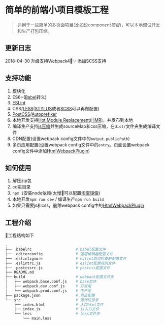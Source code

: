 # 简单的前端小项目模板工程

> 适用于一些简单的多页面项目(比如说*component项目*)，可以本地调试开发和生产打包压缩。

## 更新日志

2018-04-30 升级支持Webpack4✨ 添加SCSS支持

## 支持功能

1. 模块化
1. ES6+([Babel][babel]转义)
1. [ESLint][eslint]
1. CSS/[LESS][less]([STYLUS][stylus]或者[SCSS][scss]可以再做配置)
1. [PostCSS][postcss]/[Autoprefixer][autoprefixer]
1. 本地开发支持[Hot Module Replacement(HMR)][hmr]，并发布到本地
1. 编译生产支持[js压缩][uglifyjs]并生成sourceMap和css压缩，在`dist/`文件夹生成编译文件
1. CDN配置(设置webpack config文件中的`output.publicPath`)
1. 多页应用配置(设置webpack config文件中的`entry`。页面设置webpack config文件中添加[HtmlWebpackPlugin][html_webpack_plugin])

## 如何使用

1. 解压zip包
1. cd进目录
1. `npm i`安装node依赖(太慢可以配置[淘宝镜像][npm_taobao])
1. 本地开发`npm run dev` / 编译生产`npm run build`
1. 如果只需要js和css，删除webpack config中的[HtmlWebpackPlugin][html_webpack_plugin]

## 工程介绍

工程结构如下

```bash
.
├── .babelrc                    # babel配置文件
├── .editorconfig               # 通用编辑器配置文件
├── .eslintignore               # eslint跳过检查的配置文件
├── .eslintrc.js                # eslint配置规则文件
├── .postcssrc.js               # postcss配置文件
├── README.md
├── build                       # webpack配置文件夹
│   ├── webpack.base.conf.js    # base文件
│   ├── webpack.dev.conf.js     # 开发用
│   └── webpack.prod.conf.js    # 生产用
├── package.json                # 项目配置
└── src                         # 源代码目录
    ├── index.html              # 入口html文件
    ├── index.js                # js入口文件
    └── less                    # less文件夹
        └── main.less

```

[babel]: https://babeljs.io/ "Babel"
[eslint]: https://eslint.org/ "ESLint"
[less]: http://lesscss.org/ "LESS"
[stylus]: https://github.com/stylus/stylus "STYLUS"
[scss]: http://sass-lang.com/ "SCSS"
[hmr]: https://webpack.js.org/concepts/hot-module-replacement/  "HMR"
[postcss]: https://github.com/postcss/postcss "PostCSS"
[autoprefixer]: https://github.com/postcss/autoprefixer "AutoPrefixer"
[uglifyjs]: https://webpack.js.org/plugins/uglifyjs-webpack-plugin/ "Uglifyjs"
[html_webpack_plugin]: https://webpack.js.org/plugins/html-webpack-plugin/ "HtmlWebpackPlugin"
[npm_taobao]: http://npm.taobao.org/ "淘宝镜像"
